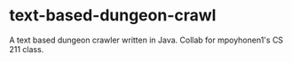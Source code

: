 # text-based-dungeon-crawl
A text based dungeon crawler written in Java. Collab for mpoyhonen1's CS 211 class.
